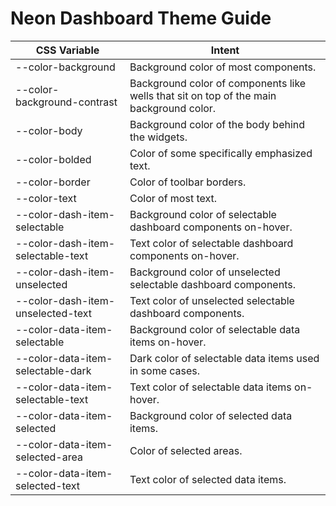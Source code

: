# Neon Dashboard Theme Guide

CSS Variable | Intent
-------------|--------
--color-background | Background color of most components.
--color-background-contrast | Background color of components like wells that sit on top of the main background color.
--color-body | Background color of the body behind the widgets.
--color-bolded | Color of some specifically emphasized text.
--color-border | Color of toolbar borders.
--color-text | Color of most text.
--color-dash-item-selectable | Background color of selectable dashboard components on-hover.
--color-dash-item-selectable-text | Text color of selectable dashboard components on-hover.
--color-dash-item-unselected | Background color of unselected selectable dashboard components.
--color-dash-item-unselected-text | Text color of unselected selectable dashboard components.
--color-data-item-selectable | Background color of selectable data items on-hover.
--color-data-item-selectable-dark | Dark color of selectable data items used in some cases.
--color-data-item-selectable-text | Text color of selectable data items on-hover.
--color-data-item-selected | Background color of selected data items.
--color-data-item-selected-area | Color of selected areas.
--color-data-item-selected-text | Text color of selected data items.

